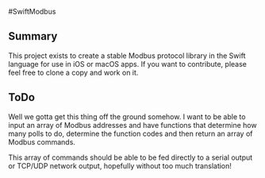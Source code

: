 #SwiftModbus

## Summary

This project exists to create a stable Modbus protocol library in the Swift language for use in iOS or macOS apps. If you want to contribute, please feel free to clone a copy and work on it. 

## ToDo

Well we gotta get this thing off the ground somehow. I want to be able to input an array of Modbus addresses and have functions that determine how many polls to do, determine the function codes and then return an array of Modbus commands. 

This array of commands should be able to be fed directly to a serial output or TCP/UDP network output, hopefully without too much translation! 
